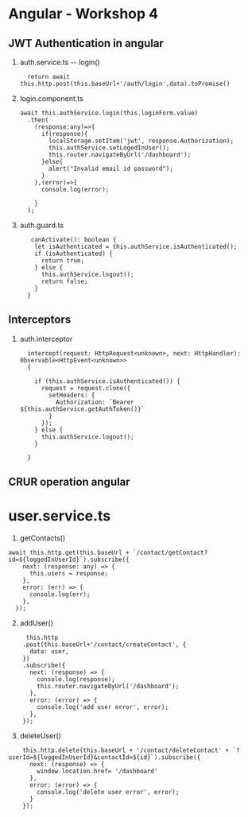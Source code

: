 # Angular - Workshop 4

## JWT Authentication in angular

1. auth.service.ts --
    login()
    ```
      return await this.http.post(this.baseUrl+'/auth/login',data).toPromise()
    
    ```

1. login.component.ts
    
    ```
    await this.authService.login(this.loginForm.value)
      .then(
        (response:any)=>{
          if(response){
            localStorage.setItem('jwt', response.Authorization);
            this.authService.setLogedInUser();
            this.router.navigateByUrl('/dashboard');
          }else{
            alert("Invalid email id password");
          }
        },(error)=>{
          console.log(error);
          
        }
      );
    ```

2.  auth.guard.ts
    ```
       canActivate(): boolean {
        let isAuthenticated = this.authService.isAuthenticated();    
        if (isAuthenticated) {
          return true;
        } else {
          this.authService.logout();
          return false; 
        }
      }
    ```

## Interceptors

1.  auth.interceptor
    ```
      intercept(request: HttpRequest<unknown>, next: HttpHandler): Observable<HttpEvent<unknown>> 
      {

        if (this.authService.isAuthenticated()) {
          request = request.clone({
            setHeaders: {
              Authorization: `Bearer ${this.authService.getAuthToken()}`
            }
          });
        } else {
          this.authService.logout();      
        }
    
      }
      ```

## CRUR operation angular

# user.service.ts

  1. getContacts()

  ```
  await this.http.get(this.baseUrl + `/contact/getContact?id=${loggedInUserId}`).subscribe({
      next: (response: any) => {
        this.users = response;
      },
      error: (err) => {
        console.log(err);
      },
    });
  ``` 

  2. addUser()
  ```
       this.http
      .post(this.baseUrl+'/contact/createContact', {
        data: user,
      })
      .subscribe({
        next: (response) => {
          console.log(response);
          this.router.navigateByUrl('/dashboard');
        },
        error: (error) => {
          console.log('add user error', error);
        },
      });
  ```

  3. deleteUser()
  ```
      this.http.delete(this.baseUrl + '/contact/deleteContact' + `?userId=${loggedInUserId}&contactId=${id}`).subscribe({
        next: (response) => {
          window.location.href= '/dashboard'
        },
        error: (error) => {
          console.log('delete user error', error);
        }
      });
  ```